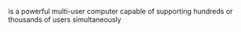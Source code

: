 is a powerful multi-user computer capable of supporting hundreds or thousands of users simultaneously